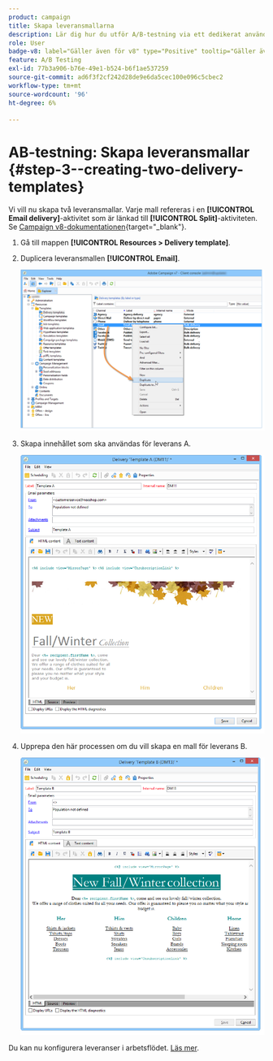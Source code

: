 ```yaml
---
product: campaign
title: Skapa leveransmallarna
description: Lär dig hur du utför A/B-testning via ett dedikerat användningsfall
role: User
badge-v8: label="Gäller även för v8" type="Positive" tooltip="Gäller även Campaign v8"
feature: A/B Testing
exl-id: 77b3a906-b76e-49e1-b524-b6f1ae537259
source-git-commit: ad6f3f2cf242d28de9e6da5cec100e096c5cbec2
workflow-type: tm+mt
source-wordcount: '96'
ht-degree: 6%

---
```


# AB-testning: Skapa leveransmallar {#step-3--creating-two-delivery-templates}

Vi vill nu skapa två leveransmallar. Varje mall refereras i en **[!UICONTROL Email delivery]**-aktivitet som är länkad till **[!UICONTROL Split]**-aktiviteten. Se [Campaign v8-dokumentationen](https://experienceleague.adobe.com/docs/campaign/campaign-v8/send/create-templates.html?lang=sv-SE){target="_blank"}.

1. Gå till mappen **[!UICONTROL Resources > Delivery template]**.
1. Duplicera leveransmallen **[!UICONTROL Email]**.

   ![](assets/use_case_abtesting_deliverymodel_001.png)

1. Skapa innehållet som ska användas för leverans A.

   ![](assets/use_case_abtesting_deliverymodel_002.png)

1. Upprepa den här processen om du vill skapa en mall för leverans B.

   ![](assets/use_case_abtesting_deliverymodel_003.png)

Du kan nu konfigurera leveranser i arbetsflödet. [Läs mer](a-b-testing-uc-configuring-deliveries.md).
